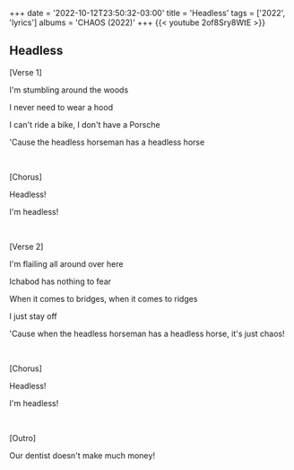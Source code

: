 +++
date = '2022-10-12T23:50:32-03:00'
title = 'Headless'
tags = ['2022', 'lyrics']
albums = 'CHAOS (2022)'
+++
{{< youtube 2of8Sry8WtE >}}

## Headless

[Verse 1]

I'm stumbling around the woods

I never need to wear a hood

I can't ride a bike, I don't have a Porsche

'Cause the headless horseman has a headless horse

&nbsp;

[Chorus]

Headless!

I'm headless!

&nbsp;

[Verse 2]

I'm flailing all around over here

Ichabod has nothing to fear

When it comes to bridges, when it comes to ridges

I just stay off

'Cause when the headless horseman has a headless horse, it's just chaos!

&nbsp;

[Chorus]

Headless!

I'm headlеss!

&nbsp;

[Outro]

Our dentist doesn't make much monеy!